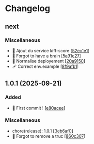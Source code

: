 # Changelog

<a name="next"></a>
## next

### Miscellaneous

- 🚧 Ajout du service kiff-score [[52ec1e1](https://github.com/Horus-Turboss-Finance/main-api/commit/52ec1e14c3fb74ae0c4b2b5ef3d800092d7b3e7a)]
- 🚀 Forgot to have a brain [[5a91e27](https://github.com/Horus-Turboss-Finance/main-api/commit/5a91e27e956d68191cf2f8cb4c85fadd904c04bd)]
- 🚀 Normalise deployement [[20a9150](https://github.com/Horus-Turboss-Finance/main-api/commit/20a915083945cfdf9fde432ab6730516aac621b3)]
- 🩹 Correct env.example [[8f9afb1](https://github.com/Horus-Turboss-Finance/main-api/commit/8f9afb17ebfa8404cef6ac016fa09d93403abea8)]


<a name="1.0.1"></a>
## 1.0.1 (2025-09-21)

### Added

- 🎉 First commit ! [[e80acee](https://github.com/Horus-Turboss-Finance/main-api/commit/e80aceee7e2b962aa1ea652a3f561d6ab134dbfd)]

### Miscellaneous

-  chore(release): 1.0.1 [[3eb6af0](https://github.com/Horus-Turboss-Finance/main-api/commit/3eb6af03d18033140853c10c596f603ec824405f)]
- 📝 Forgot to remove a truc [[860c307](https://github.com/Horus-Turboss-Finance/main-api/commit/860c307bd49bc2c5137260db436728762eb151e7)]


